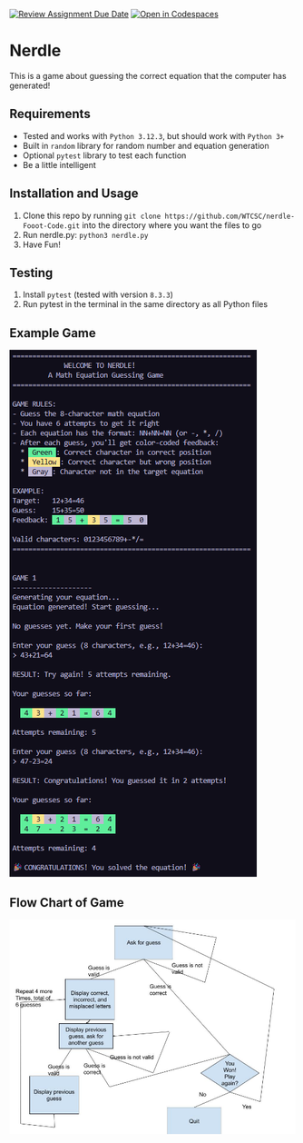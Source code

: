 [![Review Assignment Due Date](https://classroom.github.com/assets/deadline-readme-button-22041afd0340ce965d47ae6ef1cefeee28c7c493a6346c4f15d667ab976d596c.svg)](https://classroom.github.com/a/Tm7PdKHd)
[![Open in Codespaces](https://classroom.github.com/assets/launch-codespace-2972f46106e565e64193e422d61a12cf1da4916b45550586e14ef0a7c637dd04.svg)](https://classroom.github.com/open-in-codespaces?assignment_repo_id=20879341)
<!-- 
   Assignment Notes:
   - To run the game, execute `python3 nerdle.py` in the terminal.
   - Your task is to implement the equation generation functions in `equation_generator.py` and the solution validator in `game_engine.py`.
   - Don't forget to import your modules.
   - PAY ATTENTION TO THE TODO COMMENTS IN THE CODE.
   - Each function has comments detailing its purpose and requirements.
   - Code is automatically tested *every time* you push changes to GitHub.
-->

# Nerdle
This is a game about guessing the correct equation that the computer has generated!

## Requirements
- Tested and works with `Python 3.12.3`, but should work with `Python 3+`
- Built in `random` library for random number and equation generation
- Optional `pytest` library to test each function
- Be a little intelligent

## Installation and Usage
1. Clone this repo by running `git clone https://github.com/WTCSC/nerdle-Fooot-Code.git` into the directory where you want the files to go
2. Run nerdle.py: `python3 nerdle.py`
3. Have Fun!

## Testing
1. Install `pytest` (tested with version `8.3.3`)
2. Run pytest in the terminal in the same directory as all Python files

## Example Game
![](readmeImages/examplePlay.png)

## Flow Chart of Game
![](readmeImages/flowChart.jpg)